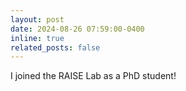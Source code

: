 ```yaml
---
layout: post
date: 2024-08-26 07:59:00-0400
inline: true
related_posts: false
---
```


I joined the RAISE Lab as a PhD student!
